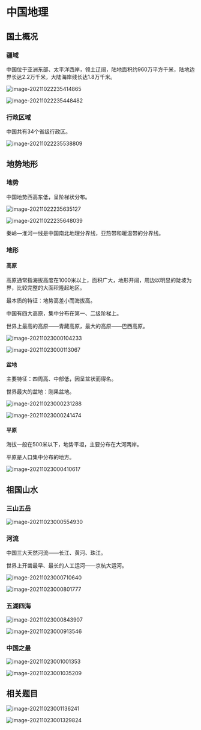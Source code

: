# 中国地理

## 国土概况

### 疆域

中国位于亚洲东部、太平洋西岸，领土辽阔，陆地面积约960万平方千米，陆地边界长达2.2万千米，大陆海岸线长达1.8万千米。

![image-20211022235414865](C:\Users\kd\AppData\Roaming\Typora\typora-user-images\image-20211022235414865.png)

![image-20211022235448482](C:\Users\kd\AppData\Roaming\Typora\typora-user-images\image-20211022235448482.png)

### 行政区域

中国共有34个省级行政区。

![image-20211022235538809](C:\Users\kd\AppData\Roaming\Typora\typora-user-images\image-20211022235538809.png)

## 地势地形

### 地势

中国地势西高东低，呈阶梯状分布。

![image-20211022235635127](C:\Users\kd\AppData\Roaming\Typora\typora-user-images\image-20211022235635127.png)

![image-20211022235648039](C:\Users\kd\AppData\Roaming\Typora\typora-user-images\image-20211022235648039.png)

秦岭—淮河一线是中国南北地理分界线，亚热带和暖温带的分界线。

### 地形

#### 高原

高原通常指海拔高度在1000米以上，面积广大，地形开阔，周边以明显的陡坡为界，比较完整的大面积隆起地区。

最本质的特征：地势高差小而海拔高。

中国有四大高原，集中分布在第一、二级阶梯上。

世界上最高的高原——青藏高原，最大的高原——巴西高原。

![image-20211023000104233](C:\Users\kd\AppData\Roaming\Typora\typora-user-images\image-20211023000104233.png)

![image-20211023000113067](C:\Users\kd\AppData\Roaming\Typora\typora-user-images\image-20211023000113067.png)

#### 盆地

主要特征：四周高、中部低，因呈盆状而得名。

世界最大的盆地：刚果盆地。

![image-20211023000231288](C:\Users\kd\AppData\Roaming\Typora\typora-user-images\image-20211023000231288.png)

![image-20211023000241474](C:\Users\kd\AppData\Roaming\Typora\typora-user-images\image-20211023000241474.png)

#### 平原

海拔一般在500米以下，地势平坦，主要分布在大河两岸。

平原是人口集中分布的地方。

![image-20211023000410617](C:\Users\kd\AppData\Roaming\Typora\typora-user-images\image-20211023000410617.png)

## 祖国山水

### 三山五岳

![image-20211023000554930](C:\Users\kd\AppData\Roaming\Typora\typora-user-images\image-20211023000554930.png)

### 河流

中国三大天然河流——长江、黄河、珠江。

世界上开凿最早、最长的人工运河——京杭大运河。

![image-20211023000710640](C:\Users\kd\AppData\Roaming\Typora\typora-user-images\image-20211023000710640.png)

![image-20211023000801777](C:\Users\kd\AppData\Roaming\Typora\typora-user-images\image-20211023000801777.png)

### 五湖四海

![image-20211023000843907](C:\Users\kd\AppData\Roaming\Typora\typora-user-images\image-20211023000843907.png)

![image-20211023000913546](C:\Users\kd\AppData\Roaming\Typora\typora-user-images\image-20211023000913546.png)

### 中国之最

![image-20211023001001353](C:\Users\kd\AppData\Roaming\Typora\typora-user-images\image-20211023001001353.png)

![image-20211023001035209](C:\Users\kd\AppData\Roaming\Typora\typora-user-images\image-20211023001035209.png)

## 相关题目

![image-20211023001136241](C:\Users\kd\AppData\Roaming\Typora\typora-user-images\image-20211023001136241.png)

![image-20211023001329824](C:\Users\kd\AppData\Roaming\Typora\typora-user-images\image-20211023001329824.png)

